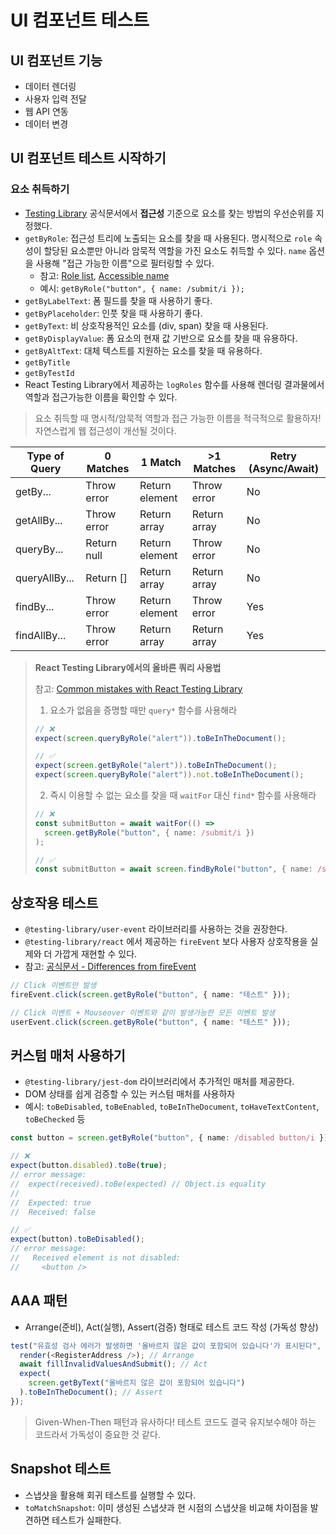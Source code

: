 # UI 컴포넌트 테스트

## UI 컴포넌트 기능

- 데이터 렌더링
- 사용자 입력 전달
- 웹 API 연동
- 데이터 변경

## UI 컴포넌트 테스트 시작하기

### 요소 취득하기

- [Testing Library](https://testing-library.com/docs/queries/about/#priority) 공식문서에서 **접근성** 기준으로 요소를 찾는 방법의 우선순위를 지정했다.
- `getByRole`: 접근성 트리에 노출되는 요소를 찾을 때 사용된다. 명시적으로 `role` 속성이 할당된 요소뿐만 아니라 암묵적 역할을 가진 요소도 취득할 수 있다. `name` 옵션을 사용해 "접근 가능한 이름"으로 필터링할 수 있다.
  - 참고: [Role list](https://developer.mozilla.org/en-US/docs/Web/Accessibility/ARIA/ARIA_Techniques#roles), [Accessible name](https://developer.mozilla.org/en-US/docs/Glossary/Accessible_name)
  - 예시: `getByRole("button", { name: /submit/i });`
- `getByLabelText`: 폼 필드를 찾을 때 사용하기 좋다.
- `getByPlaceholder`: 인풋 찾을 때 사용하기 좋다.
- `getByText`: 비 상호작용적인 요소를 (div, span) 찾을 때 사용된다.
- `getByDisplayValue`: 폼 요소의 현재 값 기반으로 요소를 찾을 때 유용하다.
- `getByAltText`: 대체 텍스트를 지원하는 요소를 찾을 때 유용하다.
- `getByTitle`
- `getByTestId`
- React Testing Library에서 제공하는 `logRoles` 함수를 사용해 렌더링 결과물에서 역할과 접근가능한 이름을 확인할 수 있다.

> 요소 취득할 때 명시적/암묵적 역할과 접근 가능한 이름을 적극적으로 활용하자! 자연스럽게 웹 접근성이 개선될 것이다.

| Type of Query | 0 Matches   | 1 Match        | >1 Matches   | Retry (Async/Await) |
| ------------- | ----------- | -------------- | ------------ | ------------------- |
| getBy...      | Throw error | Return element | Throw error  | No                  |
| getAllBy...   | Throw error | Return array   | Return array | No                  |
| queryBy...    | Return null | Return element | Throw error  | No                  |
| queryAllBy... | Return []   | Return array   | Return array | No                  |
| findBy...     | Throw error | Return element | Throw error  | Yes                 |
| findAllBy...  | Throw error | Return array   | Return array | Yes                 |

> **React Testing Library에서의 올바른 쿼리 사용법**
>
> 참고: [Common mistakes with React Testing Library](https://kentcdodds.com/blog/common-mistakes-with-react-testing-library)
>
> 1. 요소가 없음을 증명할 때만 `query*` 함수를 사용해라
>
> ```ts
> // ❌
> expect(screen.queryByRole("alert")).toBeInTheDocument();
>
> // ✅
> expect(screen.getByRole("alert")).toBeInTheDocument();
> expect(screen.queryByRole("alert")).not.toBeInTheDocument();
> ```
>
> 2. 즉시 이용할 수 없는 요소를 찾을 때 `waitFor` 대신 `find*` 함수를 사용해라
>
> ```ts
> // ❌
> const submitButton = await waitFor(() =>
>   screen.getByRole("button", { name: /submit/i })
> );
>
> // ✅
> const submitButton = await screen.findByRole("button", { name: /submit/i });
> ```

## 상호작용 테스트

- `@testing-library/user-event` 라이브러리를 사용하는 것을 권장한다.
- `@testing-library/react` 에서 제공하는 `fireEvent` 보다 사용자 상호작용을 실제와 더 가깝게 재현할 수 있다.
- 참고: [공식문서 - Differences from fireEvent](https://testing-library.com/docs/user-event/intro/#differences-from-fireevent)

```ts
// Click 이벤트만 발생
fireEvent.click(screen.getByRole("button", { name: "테스트" }));

// Click 이벤트 + Mouseover 이벤트와 같이 발생가능한 모든 이벤트 발생
userEvent.click(screen.getByRole("button", { name: "테스트" }));
```

## 커스텀 매처 사용하기

- `@testing-library/jest-dom` 라이브러리에서 추가적인 매처를 제공한다.
- DOM 상태를 쉽게 검증할 수 있는 커스텀 매처를 사용하자
- 예시: `toBeDisabled`, `toBeEnabled`, `toBeInTheDocument`, `toHaveTextContent`, `toBeChecked` 등

```ts
const button = screen.getByRole("button", { name: /disabled button/i });

// ❌
expect(button.disabled).toBe(true);
// error message:
//  expect(received).toBe(expected) // Object.is equality
//
//  Expected: true
//  Received: false

// ✅
expect(button).toBeDisabled();
// error message:
//   Received element is not disabled:
//     <button />
```

## AAA 패턴

- Arrange(준비), Act(실행), Assert(검증) 형태로 테스트 코드 작성 (가독성 향상)

```ts
test("유효성 검사 에러가 발생하면 '올바르지 않은 값이 포함되어 있습니다'가 표시된다", async () => {
  render(<RegisterAddress />); // Arrange
  await fillInvalidValuesAndSubmit(); // Act
  expect(
    screen.getByText("올바르지 않은 값이 포함되어 있습니다")
  ).toBeInTheDocument(); // Assert
});
```

> Given-When-Then 패턴과 유사하다! 테스트 코드도 결국 유지보수해야 하는 코드라서 가독성이 중요한 것 같다.

## Snapshot 테스트

- 스냅샷을 활용해 회귀 테스트를 실행할 수 있다.
- `toMatchSnapshot`: 이미 생성된 스냅샷과 현 시점의 스냅샷을 비교해 차이점을 발견하면 테스트가 실패한다.
